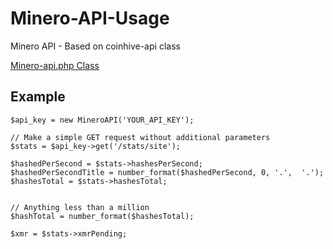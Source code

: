 # Minero-API-Usage
Minero API - Based on coinhive-api class 

[Minero-api.php Class](https://gist.github.com/JanrikV/816d4456a93fa7ffe371fa66099d8175)

## Example

```
$api_key = new MineroAPI('YOUR_API_KEY');

// Make a simple GET request without additional parameters
$stats = $api_key->get('/stats/site');

$hashedPerSecond = $stats->hashesPerSecond;
$hashedPerSecondTitle = number_format($hashedPerSecond, 0, '.',  '.');
$hashesTotal = $stats->hashesTotal;


// Anything less than a million
$hashTotal = number_format($hashesTotal);

$xmr = $stats->xmrPending;
```
